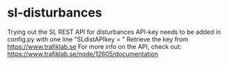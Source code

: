 # sl-disturbances
Trying out the SL REST API for disturbances
API-key needs to be added in config.py with one line "SLdistAPIkey = <YOUR-API-KEY>"
Retrieve the key from https://www.trafiklab.se
For more info on the API, check out: https://www.trafiklab.se/node/12605/documentation
